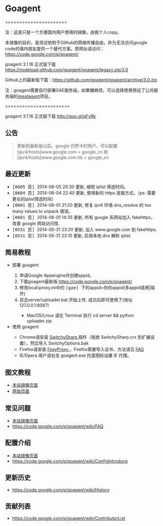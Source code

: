 
<h1>Goagent</h1>
======================

注：这是只是一个方便国内用户使用的镜像，由我个人copy。

本镜像的目的，是测试依附于Github的网络传播自由，并为无法访问google code的墙内朋友提供一个替代方案。原网址请访问：https://code.google.com/p/goagent/

goagent 3.1.16 正式版下载 https://nodeload.github.com/goagent/goagent/legacy.zip/3.0

Github上的最新版下载：https://github.com/goagent/goagent/archive/3.0.zip

注：goagent需要自行部署GAE服务端，如果嫌麻烦，可以选择使用预设了公共服务端的<a href="https://github.com/dk9999/test/tree/master/g_ga/README.md">greatagent</a>项目。

=======================

 <p>
    goagent 3.1.16 正式版下载
    <a href="https://nodeload.github.com/goagent/goagent/legacy.zip/3.0" rel="nofollow">
        http://goo.gl/qFyRk
    </a>
</p>
<h2>
    <a name="公告">
    </a>
    公告
    <a href="#公告" class="section_anchor">
    </a>
</h2>
<blockquote>
    更新到最新版以后，google 仍然卡的用户，可以配置 [ipv4/hosts]www.google.com = google_cn 和 [ipv4/hosts]www.google.com.hk
    = google_cn
</blockquote>
<h2>
    <a name="最近更新">
    </a>
    最近更新
    <a href="#最近更新" class="section_anchor">
    </a>
</h2>
<ul>
    <li>
        <tt>
            [0605 否]
        </tt>
        2014-06-05 20:30 更新, 缩短 iplist 筛选时间。
    </li>
    <li>
        <tt>
            [0604 否]
        </tt>
        2014-06-04 22:40 更新, 使用新的 https 连接方式。（ps: 需要更长的iplist筛选时间）
    </li>
    <li>
        <tt>
            [0601 否]
        </tt>
        2014-06-01 21:20 更新, 修复 ipv6 环境 dns_resolve 的 too many values to unpack
        错误。
    </li>
    <li>
        <tt>
            [0601 否]
        </tt>
        2014-06-01 14:35 更新, 所有 google 系网站加入 fakehttps， 改善 google 网站访问性.
    </li>
    <li>
        <tt>
            [0531 否]
        </tt>
        2014-05-31 23:20 更新, 加入 www.google.com 到 fakehttps.
    </li>
    <li>
        <tt>
            [0531 否]
        </tt>
        2014-05-31 23:15 更新, 启用本地 dns 解析 iplist.
    </li>
</ul>
<h2>
    <a name="简易教程">
    </a>
    简易教程
    <a href="#简易教程" class="section_anchor">
    </a>
</h2>
<ul>
    <li>
        部署 goagent
    </li>
    <ol>
        <li>
            申请Google Appengine并创建appid。
        </li>
        <li>
            下载goagent最新版
            <a href="https://code.google.com/p/goagent/" rel="nofollow">
                https://code.google.com/p/goagent/
            </a>
        </li>
        <li>
            修改local\proxy.ini中的
            <tt>
                [gae]
            </tt>
            下的appid=你的appid(多appid请用|隔开)
        </li>
        <li>
            双击server\uploader.bat 开始上传, 成功后即可使用了(地址127.0.0.1:8087)
        </li>
        <ul>
            <li>
                MacOS/Linux 请在 Terminal 执行 cd server &amp;&amp; python uploader.zip
            </li>
        </ul>
    </ol>
    <li>
        使用 goagent
    </li>
    <ul>
        <li>
            Chrome请安装
            <a href="https://chrome.google.com/webstore/detail/dpplabbmogkhghncfbfdeeokoefdjegm"
            rel="nofollow">
                SwitchySharp
            </a>
            插件（拖放 SwitchySharp.crx 到扩展设置），然后导入 SwitchyOptions.bak
        </li>
        <li>
            Firefox请安装
            <a href="https://addons.mozilla.org/zh-cn/firefox/addon/foxyproxy-standard/"
            rel="nofollow">
                FoxyProxy
            </a>
            ，Firefox需要导入证书，方法请见
            <a href="/p/goagent/wiki/FAQ">
                FAQ
            </a>
        </li>
        <li>
            IE/Opera 用户请右击 goagent.exe 托盘图标设置 IE 代理。
        </li>
    </ul>
</ul>
<h2>
    <a name="图文教程">
    </a>
    图文教程
    <a href="#图文教程" class="section_anchor">
    </a>
</h2>
<ul>
    <li>
        <a href="https://github.com/dk9999/test/tree/master/ga/wiki/InstallGuide.md">
            本站镜像页面
        </a>
    </li>
    <li>
        <a href="https://code.google.com/p/goagent/wiki/InstallGuide" rel="nofollow">
            原始页面
        </a>
    </li>
</ul>
<h2>
    <a name="常见问题">
    </a>
    常见问题
    <a href="#常见问题" class="section_anchor">
    </a>
</h2>
<ul>
    <li>
        <a href="https://github.com/dk9999/test/tree/master/ga/wiki/FAQ.md">
            本站镜像页面
        </a>
    </li>
    <li>
        <a href="https://code.google.com/p/goagent/wiki/FAQ" rel="nofollow">
            https://code.google.com/p/goagent/wiki/FAQ
        </a>
    </li>
</ul>
<h2>
    <a name="配置介绍">
    </a>
    配置介绍
    <a href="#配置介绍" class="section_anchor">
    </a>
</h2>
<ul>
    <li>
        <a href="https://github.com/dk9999/test/tree/master/ga/wiki/ConfigIntroduce.md">
            本站镜像页面
        </a>
    </li>
    <li>
        <a href="https://code.google.com/p/goagent/wiki/ConfigIntroduce" rel="nofollow">
            https://code.google.com/p/goagent/wiki/ConfigIntroduce
        </a>
    </li>
</ul>
<h2>
    <a name="更新历史">
    </a>
    更新历史
    <a href="#更新历史" class="section_anchor">
    </a>
</h2>
<ul>
    <li>
        <a href="https://code.google.com/p/goagent/wiki/History" rel="nofollow">
            https://code.google.com/p/goagent/wiki/History
        </a>
    </li>
</ul>
<h2>
    <a name="贡献列表">
    </a>
    贡献列表
    <a href="#贡献列表" class="section_anchor">
    </a>
</h2>
<ul>
    <li>
        <a href="https://code.google.com/p/goagent/wiki/ContributorList" rel="nofollow">
            https://code.google.com/p/goagent/wiki/ContributorList
        </a>
    </li>
</ul>
